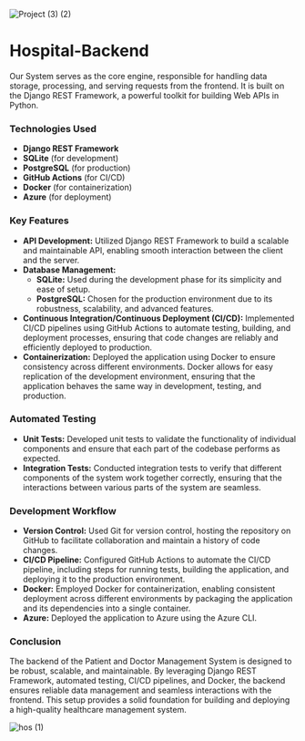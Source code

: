 ![Project (3) (2)](https://github.com/Hospital-Database/Backend/assets/90472426/9ad4d9c6-ad67-44ab-a439-5c5479738348)

# Hospital-Backend

 Our  System serves as the core engine, responsible for handling data storage, processing, and serving requests from the frontend. It is built on the Django REST Framework, a powerful toolkit for building Web APIs in Python.

### Technologies Used
- **Django REST Framework**
- **SQLite** (for development)
- **PostgreSQL** (for production)
- **GitHub Actions** (for CI/CD)
- **Docker** (for containerization)
- **Azure** (for deployment)

### Key Features
- **API Development:** Utilized Django REST Framework to build a scalable and maintainable API, enabling smooth interaction between the client and the server.
- **Database Management:** 
  - **SQLite:** Used during the development phase for its simplicity and ease of setup.
  - **PostgreSQL:** Chosen for the production environment due to its robustness, scalability, and advanced features.
- **Continuous Integration/Continuous Deployment (CI/CD):** Implemented CI/CD pipelines using GitHub Actions to automate testing, building, and deployment processes, ensuring that code changes are reliably and efficiently deployed to production.
- **Containerization:** Deployed the application using Docker to ensure consistency across different environments. Docker allows for easy replication of the development environment, ensuring that the application behaves the same way in development, testing, and production.

### Automated Testing
- **Unit Tests:** Developed unit tests to validate the functionality of individual components and ensure that each part of the codebase performs as expected.
- **Integration Tests:** Conducted integration tests to verify that different components of the system work together correctly, ensuring that the interactions between various parts of the system are seamless.


### Development Workflow
- **Version Control:** Used Git for version control, hosting the repository on GitHub to facilitate collaboration and maintain a history of code changes.
- **CI/CD Pipeline:** Configured GitHub Actions to automate the CI/CD pipeline, including steps for running tests, building the application, and deploying it to the production environment.
- **Docker:** Employed Docker for containerization, enabling consistent deployment across different environments by packaging the application and its dependencies into a single container.
- **Azure:** Deployed the application to Azure using the Azure CLI.

### Conclusion

The backend of the Patient and Doctor Management System is designed to be robust, scalable, and maintainable. By leveraging Django REST Framework, automated testing, CI/CD pipelines, and Docker, the backend ensures reliable data management and seamless interactions with the frontend. This setup provides a solid foundation for building and deploying a high-quality healthcare management system.




![hos (1)](https://github.com/Hospital-Database/Backend/assets/90472426/aeae41aa-4eae-48a3-ba4d-94f59d076cb7)

